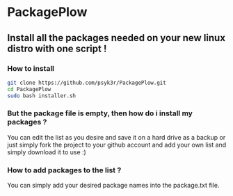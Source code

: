 # PackagePlow
## Install all the packages needed on your new linux distro with one script !

### How to install
``` bash
git clone https://github.com/psyk3r/PackagePlow.git
cd PackagePlow
sudo bash installer.sh
```

### But the package file is empty, then how do i install my packages ?
You can edit the list as you desire and save it on a hard drive as a backup or just simply fork the project to your github account and add your own list and simply download it to use :)

### How to add packages to the list ?
You can simply add your desired package names into the package.txt file.
